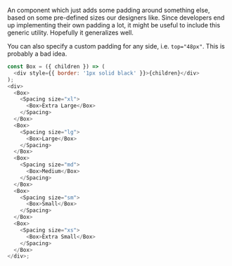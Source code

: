 An component which just adds some padding around something else, based on some pre-defined sizes our designers like. Since developers end up implementing their own padding a lot, it might be useful to include this generic utility. Hopefully it generalizes well.

You can also specify a custom padding for any side, i.e. `top="48px"`. This is probably a bad idea.

```javascript
const Box = ({ children }) => (
  <div style={{ border: '1px solid black' }}>{children}</div>
);
<div>
  <Box>
    <Spacing size="xl">
      <Box>Extra Large</Box>
    </Spacing>
  </Box>
  <Box>
    <Spacing size="lg">
      <Box>Large</Box>
    </Spacing>
  </Box>
  <Box>
    <Spacing size="md">
      <Box>Medium</Box>
    </Spacing>
  </Box>
  <Box>
    <Spacing size="sm">
      <Box>Small</Box>
    </Spacing>
  </Box>
  <Box>
    <Spacing size="xs">
      <Box>Extra Small</Box>
    </Spacing>
  </Box>
</div>;
```
